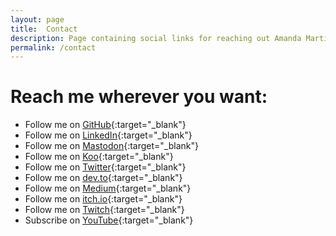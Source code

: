 ```yaml
---
layout: page
title:  Contact
description: Page containing social links for reaching out Amanda Martins
permalink: /contact
---
```


# Reach me wherever you want:

- Follow me on [GitHub](https://github.com/AmandaMartinsDev){:target="_blank"}
- Follow me on [LinkedIn](https://linkedin.com/in/AmandaMartinsDev){:target="_blank"}
- Follow me on [Mastodon](https://bolha.us/@amandamartinsdev){:target="_blank"}
- Follow me on [Koo](https://www.kooapp.com/profile/amandamartinsdev){:target="_blank"}
- Follow me on [Twitter](https://twitter.com/MandysDev){:target="_blank"}
- Follow me on [dev.to](https://dev.to/AmandaMartinsDev){:target="_blank"}
- Follow me on [Medium](https://medium.com/@mandys_){:target="_blank"}
- Follow me on [itch.io](https://amandamartins.itch.io){:target="_blank"}
- Follow me on [Twitch](https://twitch.tv/AmandaMartinsDev){:target="_blank"}
- Subscribe on [YouTube](https://www.youtube.com/@mandys_){:target="_blank"}